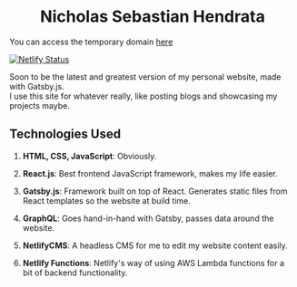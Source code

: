 <h1 align="center">
  Nicholas Sebastian Hendrata
</h1>

You can access the temporary domain [here](https://nichsebastian.netlify.app/)

[![Netlify Status](https://api.netlify.com/api/v1/badges/50e0269a-0c67-435e-b3d2-0f516a33062d/deploy-status)](https://app.netlify.com/sites/nichsebastian/deploys)

Soon to be the latest and greatest version of my personal website, made with Gatsby.js.  
I use this site for whatever really, like posting blogs and showcasing my projects maybe.

## Technologies Used

1.  **HTML, CSS, JavaScript**: Obviously.

2.  **React.js**: Best frontend JavaScript framework, makes my life easier.

3.  **Gatsby.js**: Framework built on top of React. Generates static files from React templates so the website at build time.

4.  **GraphQL**: Goes hand-in-hand with Gatsby, passes data around the website.

5.  **NetlifyCMS**: A headless CMS for me to edit my website content easily.

6.  **Netlify Functions**: Netlify's way of using AWS Lambda functions for a bit of backend functionality.